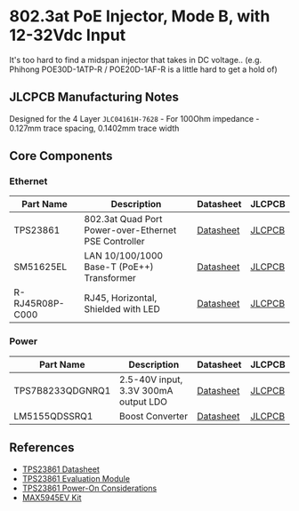 # 802.3at PoE Injector, Mode B, with 12-32Vdc Input

It's too hard to find a midspan injector that takes in DC voltage.. (e.g. Phihong POE30D-1ATP-R / POE20D-1AF-R is a little hard to get a hold of)   

## JLCPCB Manufacturing Notes
Designed for the 4 Layer `JLC04161H-7628` - For 100Ohm impedance - 0.127mm trace spacing, 0.1402mm trace width

## Core Components

### Ethernet
| Part Name | Description | Datasheet | JLCPCB |
| - | - | - | - |
| TPS23861 | 802.3at Quad Port Power-over-Ethernet PSE Controller | [Datasheet](https://www.ti.com/lit/ds/symlink/tps23861.pdf)  | [JLCPCB](https://jlcpcb.com/partdetail/TexasInstruments-TPS23861PWR/C93245) | 
| SM51625EL | LAN 10/100/1000 Base-T (PoE++) Transformer | [Datasheet](https://wmsc.lcsc.com/wmsc/upload/file/pdf/v2/lcsc/2306061201_BOURNS-SM51625EL_C5357757.pdf) | [JLCPCB](https://jlcpcb.com/partdetail/Bourns-SM51625EL/C5357757) |
| R-RJ45R08P-C000 | RJ45, Horizontal, Shielded with LED | [Datasheet](https://wmsc.lcsc.com/wmsc/upload/file/pdf/v2/lcsc/1912111437_Ckmtw-Shenzhen-Cankemeng-R-RJ45R08P-C000_C386757.pdf) | [JLCPCB](https://jlcpcb.com/partdetail/360864-R_RJ45R08PC000/C386757) |


### Power
| Part Name | Description | Datasheet | JLCPCB |
| - | - | - | - |
| TPS7B8233QDGNRQ1 | 2.5-40V input, 3.3V 300mA output LDO | [Datasheet](https://www.ti.com/lit/ds/symlink/tps7b82-q1.pdf)  | [JLCPCB](https://jlcpcb.com/partdetail/TexasInstruments-TLV709A33DBVR/C21574006 ) | 
| LM5155QDSSRQ1 | Boost Converter | [Datasheet](https://www.ti.com/lit/ds/symlink/lm5155-q1.pdf) | [JLCPCB](https://jlcpcb.com/partdetail/TexasInstruments-LM5155QDSSRQ1/C1849528) |

## References
- [TPS23861 Datasheet](https://www.ti.com/lit/ds/symlink/tps23861.pdf)
- [TPS23861 Evaluation Module](https://www.ti.com/lit/ug/sluuay8e/sluuay8e.pdf)
- [TPS23861 Power-On Considerations](https://www.ti.com/lit/an/slva723/slva723.pdf)
- [MAX5945EV Kit](https://www.analog.com/media/en/technical-documentation/data-sheets/MAX5945EVKIT-MAX5945EVSYS.pdf)




